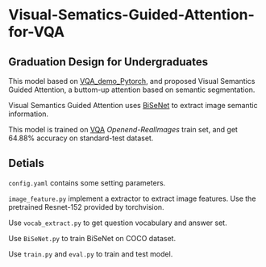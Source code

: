# Visual-Sematics-Guided-Attention-for-VQA
## Graduation Design for Undergraduates
This model based on [VQA_demo_Pytorch][0], and proposed Visual Semantics Guided Attention, a buttom-up attention based on semantic segmentation.

Visual Semantics Guided Attention uses [BiSeNet][1] to extract image semantic information.

This model is trained on [VQA][2] *Openend-RealImages* train set, and get 64.88% accuracy on standard-test dataset.

## Detials
`config.yaml` contains some setting parameters.

`image_feature.py` implement a extractor to extract image features. Use the pretrained Resnet-152 provided by torchvision.

Use `vocab_extract.py` to get question vocabulary and answer set.

Use `BiSeNet.py` to train BiSeNet on COCO dataset.

Use `train.py` and `eval.py` to train and test model.

[0]:https://github.com/bigPYJ1151/VQA_demo_Pytorch
[1]:https://arxiv.org/abs/1808.00897
[2]:https://visualqa.org/vqa_v1_download.html

